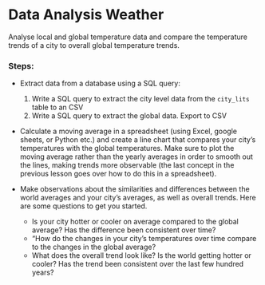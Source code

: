 # Data Analysis Weather 
Analyse local and global temperature data and compare the temperature trends of a city to overall global temperature trends.

### Steps:
- Extract data from a database using a SQL query: 
  1) Write a SQL query to extract the city level data from the `city_lits` table to an CSV 
  2) Write a SQL query to extract the global data. Export to CSV
- Calculate a moving average in a spreadsheet (using Excel, google sheets, or Python etc.) and create a line chart that compares your city’s temperatures with the global temperatures. Make sure to plot the moving average rather than the yearly averages in order to smooth out the lines, making trends more observable (the last concept in the previous lesson goes over how to do this in a spreadsheet).

- Make observations about the similarities and differences between the world averages and your city’s averages, as well as overall trends. Here are some questions to get you started.
  - Is your city hotter or cooler on average compared to the global average? Has the difference been consistent over time?
  - “How do the changes in your city’s temperatures over time compare to the changes in the global average? 
  - What does the overall trend look like? Is the world getting hotter or cooler? Has the trend been consistent over the last few hundred years?

